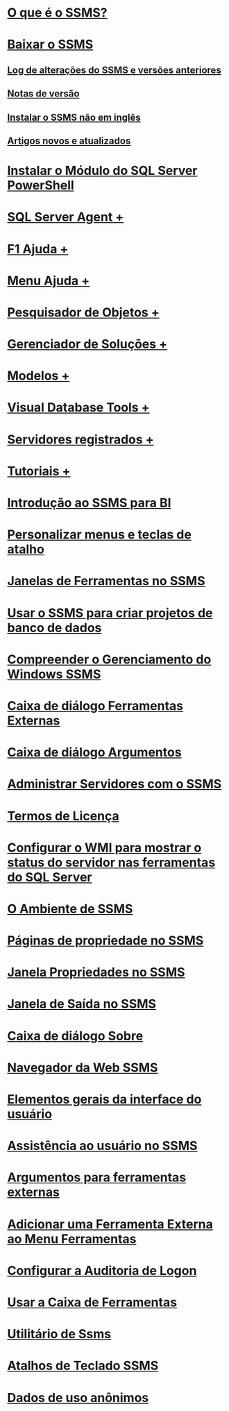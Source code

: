 # [O que é o SSMS?](sql-server-management-studio-ssms.md)
# [Baixar o SSMS](download-sql-server-management-studio-ssms.md)
## [Log de alterações do SSMS e versões anteriores](sql-server-management-studio-changelog-ssms.md)
## [Notas de versão](download-sql-server-management-studio-ssms.md#release-notes)
## [Instalar o SSMS não em inglês](install-other-languages.md)
## [Artigos novos e atualizados](new-updated-ssms.md)
# [Instalar o Módulo do SQL Server PowerShell](../powershell/download-sql-server-ps-module.md?toc=/sql/ssms/toc.json)

# [SQL Server Agent +](../ssms/agent/sql-server-agent.md)
# [F1 Ajuda +](../ssms/f1-help/f1-help-for-server-connections-sql-server-management-studio.md)
# [Menu Ajuda +](../ssms/menu-help/sql-server-management-studio-menu-help.md)
# [Pesquisador de Objetos +](../ssms/object/object-explorer.md)
# [Gerenciador de Soluções +](../ssms/solution/solution-explorer.md)
# [Modelos +](../ssms/template/template-explorer.md)
# [Visual Database Tools +](../ssms/visual-db-tools/visual-database-tools.md)
# [Servidores registrados +](../ssms/register-servers/register-servers.md)
# [Tutoriais +](../ssms/tutorials/tutorial-sql-server-management-studio.md)

# [Introdução ao SSMS para BI](introduction-to-sql-server-management-studio-for-business-intelligence.md)
# [Personalizar menus e teclas de atalho](customize-menus-and-shortcut-keys.md)
# [Janelas de Ferramentas no SSMS](tool-windows-in-sql-server-management-studio.md)
# [Usar o SSMS para criar projetos de banco de dados](build-database-projects-by-using-sql-server-management-studio.md)
# [Compreender o Gerenciamento do Windows SSMS](understand-sql-server-management-studio-windows-management.md)
# [Caixa de diálogo Ferramentas Externas](external-tools-dialog-box.md)

# [Caixa de diálogo Argumentos](arguments-dialog-box.md)
# [Administrar Servidores com o SSMS](administer-servers-with-sql-server-management-studio.md)
# [Termos de Licença](sql-server-management-studio-license-terms.md)
# [Configurar o WMI para mostrar o status do servidor nas ferramentas do SQL Server](configure-wmi-to-show-server-status-in-sql-server-tools.md)
# [O Ambiente de SSMS](the-sql-server-management-studio-environment.md)
# [Páginas de propriedade no SSMS](property-pages-in-sql-server-management-studio.md)
# [Janela Propriedades no SSMS](properties-window-management-studio.md)
# [Janela de Saída no SSMS](output-window.md)

# [Caixa de diálogo Sobre](about-dialog-box.md)
# [Navegador da Web SSMS](sql-server-management-studio-web-browser.md)
# [Elementos gerais da interface do usuário](general-user-interface-elements.md)

# [Assistência ao usuário no SSMS](user-assistance-in-sql-server-management-studio.md)
# [Argumentos para ferramentas externas](use-of-sql-server-features-and-capabilities-wwi-oltp.md)
# [Adicionar uma Ferramenta Externa ao Menu Ferramentas](add-an-external-tool-to-the-tools-menu-sql-server-management-studio.md)
# [Configurar a Auditoria de Logon](configure-login-auditing-sql-server-management-studio.md)
# [Usar a Caixa de Ferramentas](use-the-toolbox.md)

# [Utilitário de Ssms](ssms-utility.md)  
# [Atalhos de Teclado SSMS](sql-server-management-studio-keyboard-shortcuts.md)  
# [Dados de uso anônimos](sql-server-management-studio-telemetry-ssms.md)
